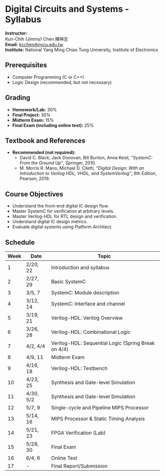 # Digital Circuits and Systems - Syllabus

**Instructor:**  
Kun-Chih (Jimmy) Chen 陳坤志  
**Email:** [kcchen@nycu.edu.tw](mailto:kcchen@nycu.edu.tw)  
**Institute:** National Yang Ming Chiao Tung University, Institute of Electronics  

## Prerequisites
- Computer Programming (C or C++)  
- Logic Design (recommended, but not necessary)  

## Grading
- **Homework/Lab:** 30%  
- **Final Project:** 30%  
- **Midterm Exam:** 15%  
- **Final Exam (including online test):** 25%  

## Textbook and References
- **Recommended (not required):**  
  - David C. Black, Jack Donovan, Bill Bunton, Anna Keist, *“SystemC: From the Ground Up”*, Springer, 2010.  
  - M. Morris R. Mano, Michael D. Ciletti, *“Digital Design: With an Introduction to Verilog HDL, VHDL, and SystemVerilog”*, 6th Edition, Pearson, 2019.  

## Course Objectives
- Understand the front-end digital IC design flow.  
- Master SystemC for verification at arbitrary levels.  
- Master Verilog-HDL for RTL design and verification.  
- Understand digital IC design metrics.  
- Evaluate digital systems using Platform Architect.  

## Schedule
| Week | Date       | Topic                                   |
|------|------------|-----------------------------------------|
| 1    | 2/20, 22   | Introduction and syllabus              |
| 2    | 2/27, 29   | Basic SystemC                          |
| 3    | 3/5, 7     | SystemC: Module description            | 
| 4    | 3/12, 14   | SystemC: Interface and channel         |
| 5    | 3/19, 21   | Verilog-HDL: Verilog Overview          | 
| 6    | 3/26, 28   | Verilog-HDL: Combinational Logic       | 
| 7    | 4/2, 4/4   | Verilog-HDL: Sequential Logic (Spring Break on 4/4) | 
| 8    | 4/9, 11    | Midterm Exam                           | 
| 9    | 4/16, 18   | Verilog-HDL: Testbench                 |
| 10   | 4/23, 25   | Synthesis and Gate-level Simulation    | 
| 11   | 4/30, 5/2  | Synthesis and Gate-level Simulation    | 
| 12   | 5/7, 9     | Single-cycle and Pipeline MIPS Processor | 
| 13   | 5/14, 16   | MIPS Processor & Static Timing Analysis | 
| 14   | 5/21, 23   | FPGA Verification (Lab)                |
| 15   | 5/28, 30   | Final Exam                             |
| 16   | 6/4, 6     | Online Test                            | 
| 17   | -          | Final Report/Submission                | 
